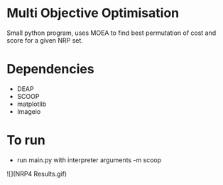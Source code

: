 # Multi Objective Optimisation

Small python program, uses MOEA to find best permutation of cost and score for a given NRP set.

# Dependencies
  - DEAP
  - SCOOP
  - matplotlib
  - Imageio

# To run

  - run main.py with interpreter arguments -m scoop


![](NRP4 Results.gif)